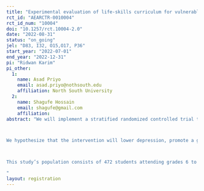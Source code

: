 ```yaml
---
title: "Experimental evaluation of life-skills curriculum for vulnerable students in Dhaka"
rct_id: "AEARCTR-0010004"
rct_id_num: "10004"
doi: "10.1257/rct.10004-2.0"
date: "2022-08-31"
status: "on_going"
jel: "D83, I32, O15,O17, P36"
start_year: "2022-07-01"
end_year: "2022-12-31"
pi: "Ridwan Karim"
pi_other:
  1:
    name: Asad Priyo
    email: asad.priyo@nothsouth.edu
    affiliation: North South University
  2:
    name: Shagufe Hossain
    email: shagufe@gmail.com
    affiliation: 
abstract: "We will implement a stratified randomized controlled trial to analyze whether an eight-week customized life-skills curriculum will allow vulnerable madrasah (religious school) students to attain mental resilience and favorable education outcomes. Adverse adolescent mental health in a resource-constrained environment affects lifetime and labor market outcomes negatively. Our life-skills curriculum has been developed by specialists in the field of psychology and education and is customized towards improving life chances of students from marginalized populations of Bangladesh. 

We hypothesize that the intervention will lower depression, promote a growth mindset, lower anxiety about school performance, improve self-esteem and future outlook, boost anger coping strategies, and enhance social interactions and perceived safety. 

This study’s population consists of 472 students attending grades 6 to 10 in Dhaka City. The objective is to gather evidence on the efficacy of the customized curriculum in the under-studied urban context of a developing country, and estimate social network effects. 
"
layout: registration
---
```


